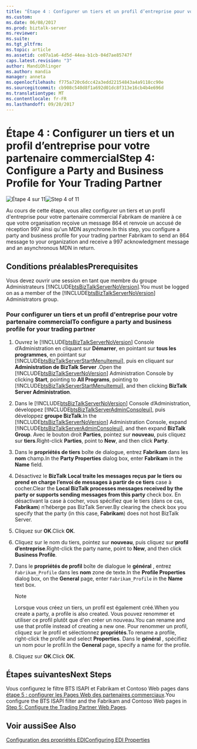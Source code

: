 ```yaml
---
title: "Étape 4 : Configurer un tiers et un profil d’entreprise pour votre commercial Partner2 | Documents Microsoft"
ms.custom: 
ms.date: 06/08/2017
ms.prod: biztalk-server
ms.reviewer: 
ms.suite: 
ms.tgt_pltfrm: 
ms.topic: article
ms.assetid: ce07a1a6-4d5d-44ea-b1cb-04d7ae85747f
caps.latest.revision: "3"
author: MandiOhlinger
ms.author: mandia
manager: anneta
ms.openlocfilehash: f775a720c6dcc42a3edd22154843a4a9118cc90e
ms.sourcegitcommit: cb908c540d8f1a692d01dc8f313e16cb4b4e696d
ms.translationtype: MT
ms.contentlocale: fr-FR
ms.lasthandoff: 09/20/2017
---
```

# <a name="step-4-configure-a-party-and-business-profile-for-your-trading-partner"></a><span data-ttu-id="f444e-102">Étape 4 : Configurer un tiers et un profil d’entreprise pour votre partenaire commercial</span><span class="sxs-lookup"><span data-stu-id="f444e-102">Step 4: Configure a Party and Business Profile for Your Trading Partner</span></span>
<span data-ttu-id="f444e-103">![Étape 4 sur 11](../core/media/tut-step4-of-11.gif "Tut_Step4_of_11")</span><span class="sxs-lookup"><span data-stu-id="f444e-103">![Step 4 of 11](../core/media/tut-step4-of-11.gif "Tut_Step4_of_11")</span></span>  
  
 <span data-ttu-id="f444e-104">Au cours de cette étape, vous allez configurer un tiers et un profil d'entreprise pour votre partenaire commercial Fabrikam de manière à ce que votre organisation reçoive un message 864 et renvoie un accusé de réception 997 ainsi qu'un MDN asynchrone.</span><span class="sxs-lookup"><span data-stu-id="f444e-104">In this step, you configure a party and business profile for your trading partner Fabrikam to send an 864 message to your organization and receive a 997 acknowledgment message and an asynchronous MDN in return.</span></span>  
  
## <a name="prerequisites"></a><span data-ttu-id="f444e-105">Conditions préalables</span><span class="sxs-lookup"><span data-stu-id="f444e-105">Prerequisites</span></span>  
 <span data-ttu-id="f444e-106">Vous devez ouvrir une session en tant que membre du groupe Administrateurs [!INCLUDE[btsBizTalkServerNoVersion](../includes/btsbiztalkservernoversion-md.md)].</span><span class="sxs-lookup"><span data-stu-id="f444e-106">You must be logged on as a member of the [!INCLUDE[btsBizTalkServerNoVersion](../includes/btsbiztalkservernoversion-md.md)] Administrators group.</span></span>  
  
### <a name="to-configure-a-party-and-business-profile-for-your-trading-partner"></a><span data-ttu-id="f444e-107">Pour configurer un tiers et un profil d'entreprise pour votre partenaire commercial</span><span class="sxs-lookup"><span data-stu-id="f444e-107">To configure a party and business profile for your trading partner</span></span>  
  
1.  <span data-ttu-id="f444e-108">Ouvrez le [!INCLUDE[btsBizTalkServerNoVersion](../includes/btsbiztalkservernoversion-md.md)] Console d’Administration en cliquant sur **Démarrer**, en pointant sur **tous les programmes**, en pointant sur [!INCLUDE[btsBizTalkServerStartMenuItemui](../includes/btsbiztalkserverstartmenuitemui-md.md)], puis en cliquant sur **Administration de BizTalk Server** .</span><span class="sxs-lookup"><span data-stu-id="f444e-108">Open the [!INCLUDE[btsBizTalkServerNoVersion](../includes/btsbiztalkservernoversion-md.md)] Administration Console by clicking **Start**, pointing to **All Programs**, pointing to [!INCLUDE[btsBizTalkServerStartMenuItemui](../includes/btsbiztalkserverstartmenuitemui-md.md)], and then clicking **BizTalk Server Administration**.</span></span>  
  
2.  <span data-ttu-id="f444e-109">Dans le [!INCLUDE[btsBizTalkServerNoVersion](../includes/btsbiztalkservernoversion-md.md)] Console d’Administration, développez [!INCLUDE[btsBizTalkServerAdminConsoleui](../includes/btsbiztalkserveradminconsoleui-md.md)], puis développez **groupe BizTalk**.</span><span class="sxs-lookup"><span data-stu-id="f444e-109">In the [!INCLUDE[btsBizTalkServerNoVersion](../includes/btsbiztalkservernoversion-md.md)] Administration Console, expand [!INCLUDE[btsBizTalkServerAdminConsoleui](../includes/btsbiztalkserveradminconsoleui-md.md)], and then expand **BizTalk Group**.</span></span> <span data-ttu-id="f444e-110">Avec le bouton droit **Parties**, pointez sur **nouveau**, puis cliquez sur **tiers**.</span><span class="sxs-lookup"><span data-stu-id="f444e-110">Right-click **Parties**, point to **New**, and then click **Party**.</span></span>  
  
3.  <span data-ttu-id="f444e-111">Dans le **propriétés de tiers** boîte de dialogue, entrez **Fabrikam** dans les **nom** champ.</span><span class="sxs-lookup"><span data-stu-id="f444e-111">In the **Party Properties** dialog box, enter **Fabrikam** in the **Name** field.</span></span>  
  
4.  <span data-ttu-id="f444e-112">Désactivez le **BizTalk Local traite les messages reçus par le tiers ou prend en charge l’envoi de messages à partir de ce tiers** case à cocher.</span><span class="sxs-lookup"><span data-stu-id="f444e-112">Clear the **Local BizTalk processes messages received by the party or supports sending messages from this party** check box.</span></span> <span data-ttu-id="f444e-113">En désactivant la case à cocher, vous spécifiez que le tiers (dans ce cas, **Fabrikam**) n’héberge pas BizTalk Server.</span><span class="sxs-lookup"><span data-stu-id="f444e-113">By clearing the check box you specify that the party (in this case, **Fabrikam**) does not host BizTalk Server.</span></span>  
  
5.  <span data-ttu-id="f444e-114">Cliquez sur **OK**.</span><span class="sxs-lookup"><span data-stu-id="f444e-114">Click **OK**.</span></span>  
  
6.  <span data-ttu-id="f444e-115">Cliquez sur le nom du tiers, pointez sur **nouveau**, puis cliquez sur **profil d’entreprise**.</span><span class="sxs-lookup"><span data-stu-id="f444e-115">Right-click the party name, point to **New**, and then click **Business Profile**.</span></span>  
  
7.  <span data-ttu-id="f444e-116">Dans le **propriétés de profil** boîte de dialogue le **général** , entrez `Fabrikam_Profile` dans les **nom** zone de texte.</span><span class="sxs-lookup"><span data-stu-id="f444e-116">In the **Profile Properties** dialog box, on the **General** page, enter `Fabrikam_Profile` in the **Name** text box.</span></span>  
  
    > [!NOTE]
    >  <span data-ttu-id="f444e-117">Lorsque vous créez un tiers, un profil est également créé.</span><span class="sxs-lookup"><span data-stu-id="f444e-117">When you create a party, a profile is also created.</span></span> <span data-ttu-id="f444e-118">Vous pouvez renommer et utiliser ce profil plutôt que d'en créer un nouveau.</span><span class="sxs-lookup"><span data-stu-id="f444e-118">You can rename and use that profile instead of creating a new one.</span></span> <span data-ttu-id="f444e-119">Pour renommer un profil, cliquez sur le profil et sélectionnez **propriétés**.</span><span class="sxs-lookup"><span data-stu-id="f444e-119">To rename a profile, right-click the profile and select **Properties**.</span></span> <span data-ttu-id="f444e-120">Dans le **général** , spécifiez un nom pour le profil.</span><span class="sxs-lookup"><span data-stu-id="f444e-120">In the **General** page, specify a name for the profile.</span></span>  
  
8.  <span data-ttu-id="f444e-121">Cliquez sur **OK**.</span><span class="sxs-lookup"><span data-stu-id="f444e-121">Click **OK**.</span></span>  
  
## <a name="next-steps"></a><span data-ttu-id="f444e-122">Étapes suivantes</span><span class="sxs-lookup"><span data-stu-id="f444e-122">Next Steps</span></span>  
 <span data-ttu-id="f444e-123">Vous configurez le filtre BTS ISAPI et Fabrikam et Contoso Web pages dans [étape 5 : configurer les Pages Web des partenaires commerciaux](../core/step-5-configure-the-trading-partner-web-pages.md).</span><span class="sxs-lookup"><span data-stu-id="f444e-123">You configure the BTS ISAPI filter and the Fabrikam and Contoso Web pages in [Step 5: Configure the Trading Partner Web Pages](../core/step-5-configure-the-trading-partner-web-pages.md).</span></span>  
  
## <a name="see-also"></a><span data-ttu-id="f444e-124">Voir aussi</span><span class="sxs-lookup"><span data-stu-id="f444e-124">See Also</span></span>  
 [<span data-ttu-id="f444e-125">Configuration des propriétés EDI</span><span class="sxs-lookup"><span data-stu-id="f444e-125">Configuring EDI Properties</span></span>](../core/configuring-edi-properties.md)